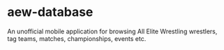 # aew-database
An unofficial mobile application for browsing All Elite Wrestling wrestlers, tag teams, matches, championships, events etc.
